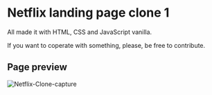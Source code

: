 # Netflix landing page clone 1

All made it with HTML, CSS and JavaScript vanilla.

If you want to coperate with something, please, be free to contribute.

## Page preview

![Netflix-Clone-capture](https://user-images.githubusercontent.com/77078541/129627184-52953a76-9d18-452f-ad3e-464c4e8e0d87.png)

